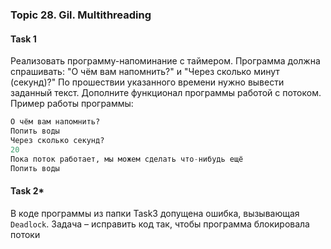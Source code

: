 ### Topic 28. Gil. Multithreading 

#### Task 1
Реализовать программу-напоминание с таймером. Программа должна спрашивать:
"О чём вам напомнить?" и "Через сколько минут (секунд)?" По прошествии указанного времени 
нужно вывести заданный текст. Дополните функционал программы работой с потоком. 
Пример работы программы:
```python
О чём вам напомнить?
Попить воды
Через сколько секунд?
20
Пока поток работает, мы можем сделать что-нибудь ещё
Попить воды
```

#### Task 2*

В коде программы из папки Task3 допущена ошибка, вызывающая `Deadlock`.
Задача – исправить код так, чтобы программа блокировала потоки

